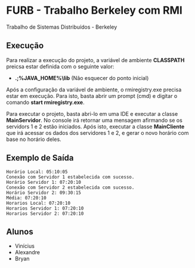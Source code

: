 # FURB - Trabalho Berkeley com RMI
Trabalho de Sistemas Distribuídos - Berkeley

## Execução
Para realizar a execução do projeto, a variável de ambiente <b>CLASSPATH</b> preicsa estar definida com o seguinte valor:
- <b>.;%JAVA_HOME%\lib</b> (Não esquecer do ponto inicial)

Após a configuração da variável de ambiente, o rmiregistry.exe precisa estar em execução. Para isto, basta abrir um prompt (cmd) e digitar o comando <b>start rmiregistry.exe</b>.

Para executar o projeto, basta abri-lo em uma IDE e executar a classe <b>MainServidor</b>. No console irá retornar uma mensagem afirmando se os servidors 1 e 2 estão iniciados. Após isto, executar a classe <b>MainCliente</b> que irá acessar os dados dos servidores 1 e 2, e gerar o novo horário com base no horário deles.

## Exemplo de Saída
```
Horário Local: 05:10:05
Conexão com Servidor 1 estabelecida com sucesso.
Horário Servidor 1: 07:20:10
Conexão com Servidor 2 estabelecida com sucesso.
Horário Servidor 2: 09:30:15
Média: 07:20:10
Horarios Local: 07:20:10
Horarios Servidor 1: 07:20:10
Horarios Servidor 2: 07:20:10
```

## Alunos
- Vinícius
- Alexandre
- Bryan
